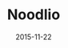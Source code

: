 ---
layout: site
title: "Noodlio"
date: 2015-11-22
categories: [community]
version: 1.6.4
major: 1
minor: 6
patch: 4
slug: noodlio
link: https://www.noodl.io/
permalink: /sites/:slug
---